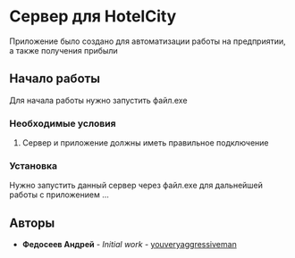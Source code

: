 # Сервер для HotelCity

Приложение было создано для автоматизации работы на предприятии, а также получения прибыли 

## Начало работы

Для начала работы нужно запустить файл.exe

### Необходимые условия

1. Сервер и приложение должны иметь правильное подключение

### Установка

Нужно запустить данный сервер через файл.exe для дальнейшей работы с приложением
...

## Авторы

* **Федосеев Андрей** - *Initial work* - [youveryaggressiveman](https://github.com/youveryaggressiveman)